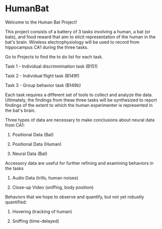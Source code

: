 # HumanBat

Welcome to the Human Bat Project! 

This project consists of a battery of 3 tasks involving a human, a bat (or bats), and food reward that aim to elicit representation of the human in the bat's brain. Wireless electrophysiology will be used to record from hippocampus CA1 during the three tasks.  

Go to Projects to find the to do list for each task.

Task 1 - Individual discrimmination task (B151)

Task 2 - Individual flight task (B149f)

Task 3 - Group behavior task (B149b)

Each task requires a different set of tools to collect and analyze the data. Ultimately, the findings from these three tasks will be synthesized to report findings of the extent to which the human experimenter is represented in the bat's brain. 

Three types of data are necessary to make conclusions about neural data from CA1:

1. Positional Data (Bat)

2. Positional Data (Human)

3. Neural Data (Bat)

Accessory data are useful for further refining and examining behaviors in the tasks

1. Audio Data (trills, human noises)

2. Close-up Video (sniffing, body position)

Behaviors that we hope to observe and quantify, but not yet robustly quantified:

1. Hovering (tracking of human)

2. Sniffing (time-delayed)


